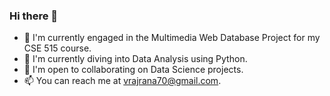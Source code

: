 ### Hi there 👋

<!--
**vrcoder70/vrcoder70** is a ✨ _special_ ✨ repository because its `README.md` (this file) appears on your GitHub profile.

Here are some ideas to get you started:

- 🔭 I’m currently working on ...
- 🌱 I’m currently learning ...
- 👯 I’m looking to collaborate on ...
- 🤔 I’m looking for help with ...
- 💬 Ask me about ...
- 📫 How to reach me: ...
- 😄 Pronouns: ...
- ⚡ Fun fact: ...
-->
- 🔭 I'm currently engaged in the Multimedia Web Database Project for my CSE 515 course.
- 🌱 I'm currently diving into Data Analysis using Python.
- 👯 I'm open to collaborating on Data Science projects.
- 📫 You can reach me at vrajrana70@gmail.com.
